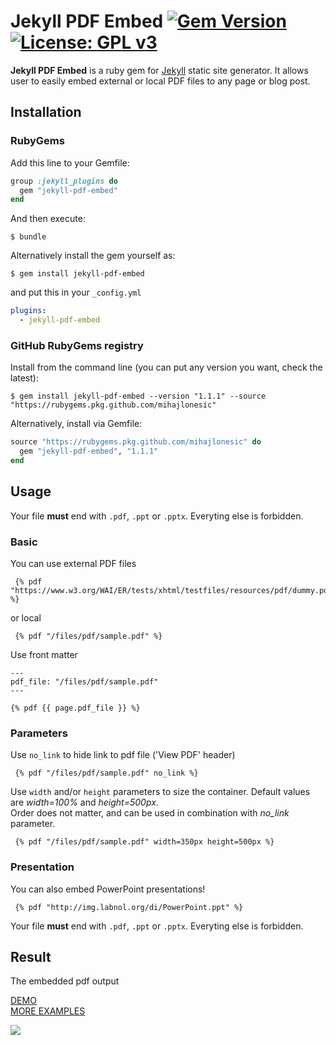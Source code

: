# Jekyll PDF Embed [![Gem Version](https://badge.fury.io/rb/jekyll-pdf-embed.svg)](https://badge.fury.io/rb/jekyll-pdf-embed) [![License: GPL v3](https://img.shields.io/badge/License-GPLv3-blue.svg)](https://www.gnu.org/licenses/gpl-3.0)

**Jekyll PDF Embed** is a ruby gem for [Jekyll](https://jekyllrb.com/) static site generator.
It allows user to easily embed external or local PDF files to any page or blog post.

## Installation


### RubyGems

Add this line to your Gemfile:

```ruby
group :jekyll_plugins do
  gem "jekyll-pdf-embed"
end
```

And then execute:
```shell
$ bundle
```

Alternatively install the gem yourself as:

```shell
$ gem install jekyll-pdf-embed
```

and put this in your ``_config.yml`` 

```yaml
plugins:
  - jekyll-pdf-embed
```

### GitHub RubyGems registry

Install from the command line (you can put any version you want, check the latest):

```shell
$ gem install jekyll-pdf-embed --version "1.1.1" --source "https://rubygems.pkg.github.com/mihajlonesic"
```

Alternatively, install via Gemfile:

```ruby
source "https://rubygems.pkg.github.com/mihajlonesic" do
  gem "jekyll-pdf-embed", "1.1.1"
end
```

## Usage

Your file **must** end with `.pdf`, `.ppt` or `.pptx`. Everyting else is forbidden.

### Basic

You can use external PDF files
```
 {% pdf "https://www.w3.org/WAI/ER/tests/xhtml/testfiles/resources/pdf/dummy.pdf" %}
```

or local
```
 {% pdf "/files/pdf/sample.pdf" %}
```

Use front matter
```
---
pdf_file: "/files/pdf/sample.pdf"
---

{% pdf {{ page.pdf_file }} %}
```

### Parameters

Use `no_link` to hide link to pdf file ('View PDF' header)
```
 {% pdf "/files/pdf/sample.pdf" no_link %}
```

Use `width` and/or `height` parameters to size the container. Default values are _width=100%_ and _height=500px_.<br/>
Order does not matter, and can be used in combination with _no_link_ parameter.
```
 {% pdf "/files/pdf/sample.pdf" width=350px height=500px %}
```

### Presentation

You can also embed PowerPoint presentations!
```
 {% pdf "http://img.labnol.org/di/PowerPoint.ppt" %}
```

Your file **must** end with `.pdf`, `.ppt` or `.pptx`. Everyting else is forbidden.

## Result

The embedded pdf output

[DEMO](https://mihajlonesic.gitlab.io/projects/jekyll-pdf-embed/#result) <br/>
[MORE EXAMPLES](https://mihajlonesic.gitlab.io/jpe-examples/)

![](https://i.imgur.com/hdiVfm0.jpg)
